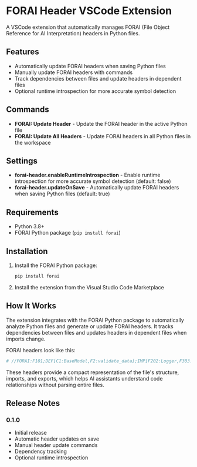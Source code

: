 # FORAI Header VSCode Extension

A VSCode extension that automatically manages FORAI (File Object Reference for AI Interpretation) headers in Python files.

## Features

- Automatically update FORAI headers when saving Python files
- Manually update FORAI headers with commands
- Track dependencies between files and update headers in dependent files
- Optional runtime introspection for more accurate symbol detection

## Commands

- **FORAI: Update Header** - Update the FORAI header in the active Python file
- **FORAI: Update All Headers** - Update FORAI headers in all Python files in the workspace

## Settings

- **forai-header.enableRuntimeIntrospection** - Enable runtime introspection for more accurate symbol detection (default: false)
- **forai-header.updateOnSave** - Automatically update FORAI headers when saving Python files (default: true)

## Requirements

- Python 3.8+
- FORAI Python package (`pip install forai`)

## Installation

1. Install the FORAI Python package:

   ```bash
   pip install forai
   ```

2. Install the extension from the Visual Studio Code Marketplace

## How It Works

The extension integrates with the FORAI Python package to automatically analyze Python files and generate or update FORAI headers. It tracks dependencies between files and updates headers in dependent files when imports change.

FORAI headers look like this:

```python
# //FORAI:F101;DEF[C1:BaseModel,F2:validate_data];IMP[F202:Logger,F303:*];EXP[C1,F2]//
```

These headers provide a compact representation of the file's structure, imports, and exports, which helps AI assistants understand code relationships without parsing entire files.

## Release Notes

### 0.1.0

- Initial release
- Automatic header updates on save
- Manual header update commands
- Dependency tracking
- Optional runtime introspection